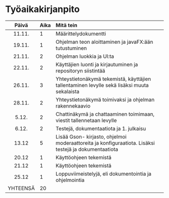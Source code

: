 # Työaikakirjanpito

|  Päivä   | Aika | Mitä tein                                                                                             |
|:--------:|:-----|:------------------------------------------------------------------------------------------------------|
|  11.11.  | 1    | Määrittelydokumentti                                                                                  |
|  19.11.  | 1    | Ohjelman teon aloittaminen ja javaFX:ään tutustuminen                                                 |
|  21.11.  | 2    | Ohjelman luokkia ja UI:ta                                                                             |
|  22.11.  | 2    | Käyttäjien luonti ja kirjautuminen ja repositoryn siistintää                                          |
|  26.11.  | 3    | Yhteystietonäkymä tekemistä, käyttäjien tallentaminen levylle sekä lisäksi muuta sekalaista           |
|  28.11.  | 2    | Yhteystietonäkymä toimivaksi ja ohjelman rakennekaavio                                                |
|  5.12.   | 2    | Chattinäkymä ja chattaaminen toimimaan, viestit tallennetaan levylle                                  |
|  6.12.   | 2    | Testejä, dokumentaatiota ja 1. julkaisu                                                               |
|  13.12   | 5    | Lisää Gson- kirjasto, ohjelmoi moderaattoreita ja konfiguraatiota. Lisäksi testejä ja dokumentaatiota |
|  20.12   | 1    | Käyttöohjeen tekemistä                                                                                |
|  21.12   | 1    | Käyttöohjeen tekemistä                                                                                |
|  25.12   | 1    | Loppuviimeistelyjä, eli dokumentointia ja ohjelmointia                                                |
| YHTEENSÄ | 20   |                                                                                                       |

